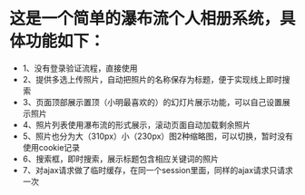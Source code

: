 这是一个简单的瀑布流个人相册系统，具体功能如下：
===
<ul>
	<li>1、没有登录验证流程，直接使用</li>
	<li>2、提供多选上传照片，自动把照片的名称保存为标题，便于实现线上即时搜索</li>
	<li>3、页面顶部展示置顶（小明最喜欢的）的幻灯片展示功能，可以自己设置展示照片</li>
	<li>4、照片列表使用瀑布流的形式展示，滚动页面自动加载剩余照片</li>
	<li>5、照片也分为大（310px）小（230px）图2种缩略图，可以切换，暂时没有使用cookie记录</li>
	<li>6、搜索框，即时搜索，展示标题包含相应关键词的照片</li>
	<li>7、对ajax请求做了临时缓存，在同一个session里面，同样的ajax请求只请求一次</li>
</ul>